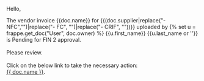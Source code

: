 <p><p>Hello,<br></p>

<p><p>The vendor invoice {{doc.name}} for {{(doc.supplier|replace("- NFC","")|replace("- FC", "")|replace("- CRIF", ""))}} uploaded by {% set u = frappe.get_doc("User", doc.owner) %} {{u.first_name}} {{u.last_name or ''}} is Pending for FIN 2 approval.<br><br>
Please review.<br><br>
Click on the below link to take the necessary action:<br>
<a href="{{ frappe.utils.get_url_to_form('Vendor Invoice', doc.name) }}">{{ doc.name }}</a>.<br></p></p>
